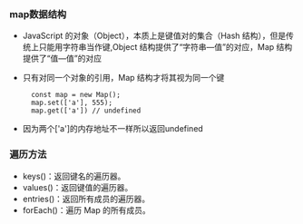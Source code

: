 ### map数据结构
+ JavaScript 的对象（Object），本质上是键值对的集合（Hash 结构），但是传统上只能用字符串当作键,Object 结构提供了“字符串—值”的对应，Map 结构提供了“值—值”的对应

+ 只有对同一个对象的引用，Map 结构才将其视为同一个键


        const map = new Map();
        map.set(['a'], 555);
        map.get(['a']) // undefined

+ 因为两个['a']的内存地址不一样所以返回undefined


### 遍历方法
+ keys()：返回键名的遍历器。
+ values()：返回键值的遍历器。
+ entries()：返回所有成员的遍历器。
+ forEach()：遍历 Map 的所有成员。